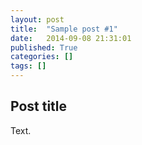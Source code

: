 ```yaml
---
layout: post
title:  "Sample post #1"
date:   2014-09-08 21:31:01
published: True
categories: []
tags: []
---
```


## Post title

Text.
